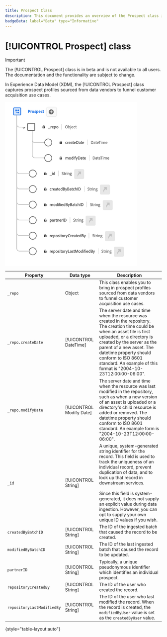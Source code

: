 ```yaml
---
title: Prospect Class
description: This document provides an overview of the Prospect class in Experience Data Model (XDM).
badgeBeta: label="Beta" type="Informative"
---
```

# [!UICONTROL Prospect] class

>[!IMPORTANT]
>
>The [!UICONTROL Prospect] class is in beta and is not available to all users. The documentation and the functionality are subject to change.

In Experience Data Model (XDM), the [!UICONTROL Prospect] class captures prospect profiles sourced from data vendors to funnel customer acquisition use cases.

![The schema diagram of the XDM Prospect class.](../images/classes/prospect.png)

| Property | Data type | Description |
| --- | --- | --- |
| `_repo` | Object | This class enables you to bring in prospect profiles sourced from data vendors to funnel customer acquisition use cases. |
| `_repo.createDate` | [!UICONTROL DateTime] | The server date and time when the resource was created in the repository. The creation time could be when an asset file is first uploaded, or a directory is created by the server as the parent of a new asset. The datetime property should conform to ISO 8601 standard. An example of this format is "2004-10-23T12:00:00-06:00". |
| `_repo.modifyDate` | [!UICONTROL Modify Date] | The server date and time when the resource was last modified in the repository, such as when a new version of an asset is uploaded or a directory's child resource is added or removed. The datetime property should conform to ISO 8601 standard. An example form is "2004-10-23T12:00:00-06:00". |
| `_id` | [!UICONTROL String] | A unique, system-generated string identifier for the record. This field is used to track the uniqueness of an individual record, prevent duplication of data, and to look up that record in downstream services.<br><br>Since this field is system-generated, it does not supply an explicit value during data ingestion. However, you can opt to supply your own unique ID values if you wish. |
| `createdByBatchID` | [!UICONTROL String] | The ID of the ingested batch that caused the record to be created. |
| `modifiedByBatchID` | [!UICONTROL String] | The ID of the last ingested batch that caused the record to be updated. |
| `partnerID` | [!UICONTROL String] | Typically, a unique pseudonymous identifier which identifies an individual prospect. |
| `repositoryCreatedBy` | [!UICONTROL String] | The ID of the user who created the record. |
| `repositoryLastModifiedBy` | [!UICONTROL String] | The ID of the user who last modified the record. When the record is created, the `modifiedByUser` value is set as the `createdByUser` value. |

{style="table-layout:auto"}
